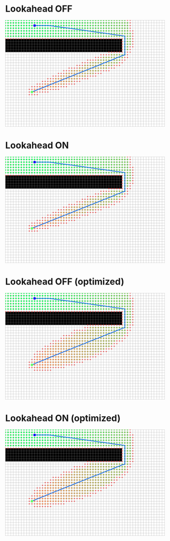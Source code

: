
  # Lookahead OFF
  ![Lookahead OFF](result__lookahead_off.jpg)
  # Lookahead ON
  ![Lookahead ON](result__lookahead_on.jpg)
  # Lookahead OFF (optimized)
  ![Lookahead OFF](result__lookahead_off_optimized.jpg)
  # Lookahead ON (optimized)
  ![Lookahead ON](result__lookahead_on_optimized.jpg)
  

